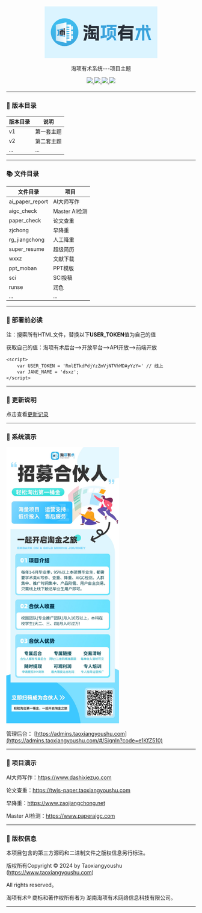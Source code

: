 
#

<div align="center" >
    <img src="logo.png" width="300"/>
</div>
<div align="center">

淘项有术系统---项目主题

</div>

<div align="center" >
    <a href="https://admins.taoxiangyoushu.com/#/SignIn?code=e1KfZ510">
        <img src="https://img.shields.io/badge/Licence-apache2.0-green.svg?style=flat" />
    </a>
    <a href="https://admins.taoxiangyoushu.com/#/SignIn?code=e1KfZ510">
        <img src="https://img.shields.io/badge/Language-HTML & PHP-orange.svg" />
    </a>
    <a href="https://admins.taoxiangyoushu.com/#/SignIn?code=e1KfZ510">
        <img src="https://img.shields.io/badge/Edition-1.0-blue.svg" />
    </a>
     <a href="https://github.com/taoxiangyoushu/tx_themes/archive/refs/heads/main.zip">
        <img src="https://img.shields.io/badge/Download-100MB-red.svg" />
    </a>
</div>

####

---

### 🚀 版本目录

| 版本目录 | 说明    |
|------|-------|
| v1   | 第一套主题 |
| v2   | 第二套主题 |
| ...  | ...   |

---

### 📚 文件目录

| 文件目录            | 项目          |
|-----------------|-------------|
| ai_paper_report | AI大师写作      |
| aigc_check      | Master AI检测 |
| paper_check     | 论文查重        |
| zjchong         | 早降重         |
| rg_jiangchong   | 人工降重        |
| super_resume    | 超级简历        |
| wxxz            | 文献下载        |
| ppt_moban       | PPT模版       |
| sci             | SCI投稿       |
| runse           | 润色          |
| ...             | ...         |

---

###  🔨 部署前必读

注：搜索所有HTML文件，替换以下**USER_TOKEN**值为自己的值

获取自己的值：淘项有术后台-->开放平台-->API开放-->前端开放

    <script>
        var USER_TOKEN = 'RmlETkdPdjYzZmVjNTVhMDAyYzY=' // 线上
        var JANE_NAME = 'dsxz';
    </script>
---

### 🚨 更新说明

点击查看<a href="https://admins.taoxiangyoushu.com/#/list/update" target="_blank">更新记录</a>

---
###  📱 系统演示

<a href="https://admins.taoxiangyoushu.com/#/SignIn?code=e1KfZ510"><img src="hb.jpg" width="300" /></a>


管理后台： [https://admins.taoxiangyoushu.com](https://admins.taoxiangyoushu.com/#/SignIn?code=e1KfZ510)

---

###  📱 项目演示

AI大师写作：https://www.dashixiezuo.com

论文查重：https://twjs-paper.taoxiangyoushu.com

早降重：https://www.zaojiangchong.net

Master AI检测：https://www.paperaigc.com

---

###  💾 版权信息

本项目包含的第三方源码和二进制文件之版权信息另行标注。

版权所有Copyright © 2024 by Taoxiangyoushu (https://www.taoxiangyoushu.com)

All rights reserved。

淘项有术® 商标和著作权所有者为 湖南淘项有术网络信息科技有限公司。



---